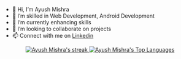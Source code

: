 - 👋 Hi, I’m Ayush Mishra
- 👀 I’m skilled in Web Development, Android Development
- 🌱 I’m currently enhancing skills
- 💞️ I’m looking to collaborate on projects
- 📫 Connect with me on [Linkedin](https://www.linkedin.com/in/ayush8385/)

<!---
ayush8385/ayush8385 is a ✨ special ✨ repository because its `README.md` (this file) appears on your GitHub profile.
You can click the Preview link to take a look at your changes.
--->


<p align="center">
    <a href="https://github.com/ayush8385/github-readme-streak-stats">
        <img title="🔥 Get streak stats for your profile at git.io/streak-stats" alt="Ayush Mishra's streak" src="https://github-readme-streak-stats.herokuapp.com/?user=ayush8385&theme=black-ice&hide_border=true&stroke=0000&background=060A0CD0"/>
    </a>
    <a href="https://github.com/ayush8385/github-readme-stats"><img alt="Ayush Mishra's Top Languages" src="https://github-readme-stats.vercel.app/api/top-langs/?username=ayush8385&langs_count=8&count_private=true&layout=compact&theme=react&hide_border=true&bg_color=0D1117" /></a>
</p>


  <br/>

<br/>
<br/>
